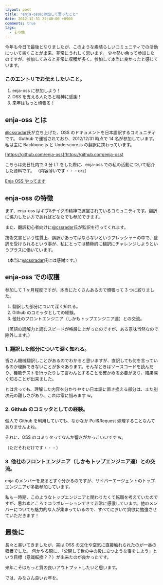 ```yaml
---
layout: post
title: "enja-ossに参加して思ったこと"
date: 2012-12-31 22:40:00 +0900
comments: true
tags:
  - その他
---
```


今年も今日で最後となりましたが、このような素晴らしいコミュニティでの活動について書くことが出来、非常にうれしく思います。
少々勢い余って参加したのですが、参加してみると非常に収穫が多く、参加して本当に良かったと感じています。

<!-- more -->

### このエントリでお伝えしたいこと。

1.  enja-oss に参加しよう！
2.  OSS を支える人たちと精神に感謝！
3.  来年はもっと頑張る！

## enja-oss とは

[@cssradar](http://twitter.com/cssradar)氏が立ち上げた、OSS のドキュメントを日本語訳するコミュニティです。
Guthub で運営されており、2012/12/31 時点で 14 名が参加しています。
私は主に Backbone.js と Underscore.js の翻訳に携わっています。

[https://github.com/enja-oss](https://github.com/enja-oss)

こちらは先日社内で 3 分 LT をした際に、enja-oss での私の活動について紹介した資料です。
（内容薄いです・・・orz）

[Enja OSS やってます](https://www.slideshare.net/mitsuruogawa33/enja-oos-15742434)

## enja-oss の特徴

まず、enja-oss はギブ&テイクの精神で運営されているコミュニティです。翻訳に協力したい方であればどなたでも参加できます。

また、翻訳初心者向けに[@cssradar](http://twitter.com/cssradar)氏が監訳を行ってくれます。

技術文書という性質上、誤訳があってはならないというプレッシャーの中で、監訳を受けられるという事が、私にとっては積極的に翻訳にチャレンジしようというプラスに働いています。

（本当に[@cssradar](http://twitter.com/cssradar)氏には感謝です。）

## enja-oss での収穫

参加して 1 ヶ月程度ですが、本当にたくさんあるので頑張って 3 つに絞りました。

1.  翻訳した部分について深く知れる。
2.  Github のコミッタとしての経験。
3.  他社のフロントエンジニア（しかもトップエンジニア達）との交流。

（英語の読解力と読むスピードが格段に上がったのですが、ある意味当然なので除外します。）

### 1. 翻訳した部分について深く知れる。

皆さん機械翻訳しことがあるのでわかると思いますが、直訳しても何を言っているのか理解できないことが多々あります。そんなときはソースコードを読んだり、機能テストを行ったりして言わんとすることを確かめる必要があり、結果深く知ることが出来ました。

とは言っても、理解した内容を分かりやすい日本語に置き換える部分は、また別次元の難しさがあり、これは常に悩みます w。

### 2. Github のコミッタとしての経験。

個人で Github を利用していても、なかなか Pull&Request 処理することなんてありませんよね。

それに、OSS のコミッタってなんか響きがかっこいいです w。

（ただそれだけです・・・）

### 3. 他社のフロントエンジニア（しかもトップエンジニア達）との交流。

enja のメンバーを見るとすぐ分かるのですが、サイバーエージェントのトップエンジニアが多数参加しています。

私も一時期、このようなトップエンジニアと関わりたくて転職を考えていたのですが、思わぬところでコラボレーションできて非常に感激しています。他のメンバーについても魅力的な人が集まっているので、すべてにおいて貪欲に勉強させていただきます！

## 最後に

長々と書いてきましたが、実は OSS の文化や空気に直接触れられたのが一番の収穫でした。
何かやる際に、「公開して世の中の役に立つような事をしよう」という目標（意識転換？？）が出来たのが良かったです。

来年こそはもっと質の良いアウトプットしたいと思います。

では、みなさん良いお年を。

